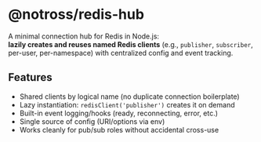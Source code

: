 # @notross/redis-hub

A minimal connection hub for Redis in Node.js:  
**lazily creates and reuses named Redis clients** (e.g., `publisher`, `subscriber`, per-user, per-namespace) with centralized config and event tracking.

## Features

- Shared clients by logical name (no duplicate connection boilerplate)  
- Lazy instantiation: `redisClient('publisher')` creates it on demand  
- Built-in event logging/hooks (ready, reconnecting, error, etc.)  
- Single source of config (URI/options via env)  
- Works cleanly for pub/sub roles without accidental cross-use

